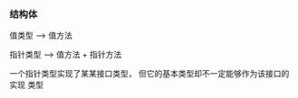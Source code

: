 ### 结构体




值类型 --> 值方法

指针类型 --> 值方法 + 指针方法




一个指针类型实现了某某接口类型，
但它的基本类型却不一定能够作为该接口的实现 类型















